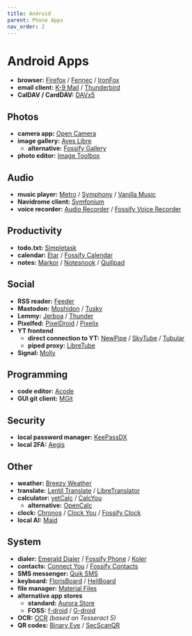 ```yaml
---
title: Android
parent: Phone Apps
nav_order: 2
---
```

# Android Apps

- **browser:** [Firefox](https://play.google.com/store/apps/details?id=org.mozilla.firefox&pcampaignid=web_share) / [Fennec](https://f-droid.org/packages/org.mozilla.fennec_fdroid/) / [IronFox](https://gitlab.com/ironfox-oss/IronFox)
- **email client:** [K-9 Mail](https://f-droid.org/packages/com.fsck.k9/) / [Thunderbird](https://f-droid.org/packages/net.thunderbird.android/)
- **CalDAV / CardDAV:** [DAVx5](https://f-droid.org/packages/at.bitfire.davdroid/)

## Photos

- **camera app:** [Open Camera](https://f-droid.org/packages/net.sourceforge.opencamera/)
- **image gallery:** [Aves Libre](https://f-droid.org/packages/deckers.thibault.aves.libre/)
	- **alternative:** [Fossify Gallery](https://f-droid.org/packages/org.fossify.gallery)
- **photo editor:** [Image Toolbox](https://f-droid.org/packages/ru.tech.imageresizershrinker/)

## Audio

- **music player:** [Metro](https://f-droid.org/packages/io.github.muntashirakon.Music) / [Symphony](https://f-droid.org/packages/io.github.zyrouge.symphony/) / [Vanilla Music](https://f-droid.org/packages/ch.blinkenlights.android.vanilla/)
- **Navidrome client:** [Symfonium](https://play.google.com/store/apps/details?id=app.symfonik.music.player)
- **voice recorder:** [Audio Recorder](https://f-droid.org/packages/com.github.axet.audiorecorder/) / [Fossify Voice Recorder](https://f-droid.org/packages/org.fossify.voicerecorder/)

## Productivity

- **todo.txt:** [Simpletask](https://play.google.com/store/apps/details?id=cz.janata.marek.simpletask)
- **calendar:** [Etar](https://f-droid.org/packages/ws.xsoh.etar/) / [Fossify Calendar](https://f-droid.org/packages/org.fossify.calendar/)
- **notes:** [Markor](https://f-droid.org/packages/net.gsantner.markor/) / [Notesnook](https://f-droid.org/packages/com.streetwriters.notesnook/) / [Quillpad](https://f-droid.org/packages/io.github.quillpad/)

## Social

- **RSS reader:** [Feeder](https://f-droid.org/packages/com.nononsenseapps.feeder/)
- **Mastodon:** [Moshidon](https://f-droid.org/packages/org.joinmastodon.android.moshinda/) / [Tusky](https://f-droid.org/repository/browse/?fdid=com.keylesspalace.tusky)
- **Lemmy:** [Jerboa](https://f-droid.org/packages/com.jerboa/) / [Thunder](https://play.google.com/store/apps/details?id=com.hjiangsu.thunder)
- **Pixelfed:** [PixelDroid](https://f-droid.org/packages/org.pixeldroid.app/) / [Pixelix](https://f-droid.org/packages/com.daniebeler.pfpixelix/)
- **YT frontend** 
	- **direct connection to YT:** [NewPipe](https://f-droid.org/packages/org.schabi.newpipe/) / [SkyTube](https://f-droid.org/packages/free.rm.skytube.oss/) / [Tubular](https://f-droid.org/packages/org.polymorphicshade.tubular)
	- **piped proxy:** [LibreTube](https://f-droid.org/packages/com.daniebeler.pfpixelix/)
- **Signal:** [Molly]([https://molly.im](https://molly.im/))

## Programming

- **code editor:** [Acode](https://f-droid.org/packages/com.foxdebug.acode/)
- **GUI git client:** [MGit](https://f-droid.org/packages/com.manichord.mgit/)

## Security

- **local password manager:** [KeePassDX](https://f-droid.org/packages/com.kunzisoft.keepass.libre/)
- **local 2FA:** [Aegis](https://f-droid.org/packages/com.beemdevelopment.aegis/)

## Other

- **weather:** [Breezy Weather](https://f-droid.org/packages/org.breezyweather/)
- **translate:** [Lentil Translate](https://f-droid.org/packages/dev.atajan.lingva_android/) / [LibreTranslator](https://f-droid.org/packages/de.beowulf.libretranslater/)
- **calculator:** [yetCalc](https://f-droid.org/packages/yetzio.yetcalc/) / [CalcYou](https://f-droid.org/packages/net.youapps.calcyou/)
	- **alternative:** [OpenCalc](https://f-droid.org/packages/com.darkempire78.opencalculator/)
- **clock:** [Chronos](https://play.google.com/store/apps/details?id=com.fbiego.chronos) / [Clock You](https://f-droid.org/packages/com.bnyro.clock/) / [Fossify Clock](https://f-droid.org/packages/org.fossify.clock/)
- **local AI:** [Maid](https://f-droid.org/packages/com.danemadsen.maid/)

## System

- **dialer:** [Emerald Dialer](https://f-droid.org/packages/ru.henridellal.dialer/) / [Fossify Phone](https://f-droid.org/packages/org.fossify.phone/) / [Koler](https://f-droid.org/packages/com.chooloo.www.koler/)
- **contacts:** [Connect You](https://f-droid.org/packages/com.bnyro.contacts/) / [Fossify Contacts](https://f-droid.org/packages/org.fossify.contacts/)
- **SMS messenger:** [Quik SMS](https://f-droid.org/packages/dev.octoshrimpy.quik/)
- **keyboard:** [FlorisBoard](https://f-droid.org/packages/dev.patrickgold.florisboard/) / [HeliBoard](https://f-droid.org/packages/helium314.keyboard/)
- **file manager:** [Material Files](https://f-droid.org/packages/me.zhanghai.android.files/)
- **alternative app stores** 
	- **standard:** [Aurora Store](https://f-droid.org/packages/com.aurora.store/)
	- **FOSS:** [f-droid](https://f-droid.org/packages/org.fdroid.fdroid/) / [G-droid](https://f-droid.org/packages/org.gdroid.gdroid/)
- **OCR:** [OCR](https://f-droid.org/packages/io.github.subhamtyagi.ocr/) *(based on Tesseract 5)*
- **QR codes:** [Binary Eye](https://f-droid.org/packages/de.markusfisch.android.binaryeye/) / [SecScanQR](https://f-droid.org/packages/de.t_dankworth.secscanqr/)
